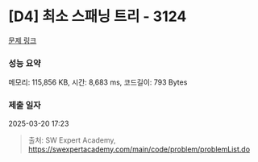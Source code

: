 # [D4] 최소 스패닝 트리 - 3124 

[문제 링크](https://swexpertacademy.com/main/code/problem/problemDetail.do?contestProbId=AV_mSnmKUckDFAWb) 

### 성능 요약

메모리: 115,856 KB, 시간: 8,683 ms, 코드길이: 793 Bytes

### 제출 일자

2025-03-20 17:23



> 출처: SW Expert Academy, https://swexpertacademy.com/main/code/problem/problemList.do